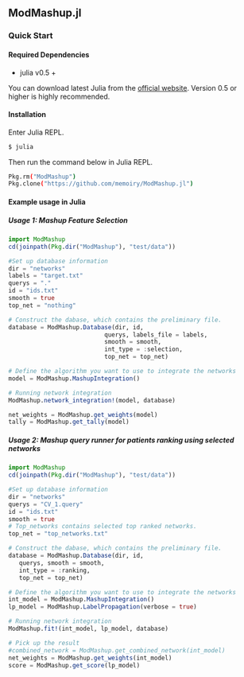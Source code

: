 ## ModMashup.jl


### Quick Start

#### Required Dependencies

- julia v0.5 +

You can download latest Julia from the [official website](https://julialang.org/downloads/). Version 0.5 or higher is highly recommended.

#### Installation

Enter Julia REPL.

```bash
$ julia
```

Then run the command below in Julia REPL.

```bash
Pkg.rm("ModMashup")
Pkg.clone("https://github.com/memoiry/ModMashup.jl")
```


#### Example usage in Julia


##### Usage 1: Mashup Feature Selection


```julia
import ModMashup
cd(joinpath(Pkg.dir("ModMashup"), "test/data"))

#Set up database information
dir = "networks"
labels = "target.txt"
querys = "."
id = "ids.txt"
smooth = true
top_net = "nothing"

# Construct the dabase, which contains the preliminary file.
database = ModMashup.Database(dir, id,
                           querys, labels_file = labels,
                           smooth = smooth,
                           int_type = :selection,
                           top_net = top_net)

# Define the algorithm you want to use to integrate the networks
model = ModMashup.MashupIntegration()

# Running network integration
ModMashup.network_integration!(model, database)

net_weights = ModMashup.get_weights(model)
tally = ModMashup.get_tally(model)
```

##### Usage 2: Mashup query runner for patients ranking using selected networks


```julia
import ModMashup
cd(joinpath(Pkg.dir("ModMashup"), "test/data"))

#Set up database information
dir = "networks"
querys = "CV_1.query"
id = "ids.txt"
smooth = true
# Top_networks contains selected top ranked networks.
top_net = "top_networks.txt"

# Construct the dabase, which contains the preliminary file.
database = ModMashup.Database(dir, id, 
   querys, smooth = smooth,
   int_type = :ranking,
   top_net = top_net)

# Define the algorithm you want to use to integrate the networks
int_model = ModMashup.MashupIntegration()
lp_model = ModMashup.LabelPropagation(verbose = true)

# Running network integration
ModMashup.fit!(int_model, lp_model, database)

# Pick up the result
#combined_network = ModMashup.get_combined_network(int_model)
net_weights = ModMashup.get_weights(int_model)
score = ModMashup.get_score(lp_model)
    
```


